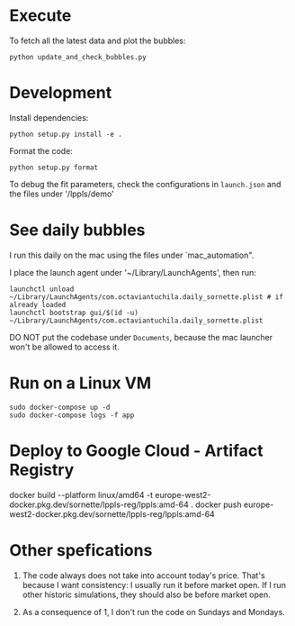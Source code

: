 # Execute

To fetch all the latest data and plot the bubbles:

```
python update_and_check_bubbles.py
```


# Development 

Install dependencies:
```
python setup.py install -e .
```

Format the code:
```
python setup.py format
```

To debug the fit parameters, check the configurations in `launch.json` and the files under '/lppls/demo'


# See daily bubbles

I run this daily on the mac using the files under `mac_automation".

I place the launch agent under '~/Library/LaunchAgents', then run:

```
launchctl unload  ~/Library/LaunchAgents/com.octaviantuchila.daily_sornette.plist # if already loaded
launchctl bootstrap gui/$(id -u) ~/Library/LaunchAgents/com.octaviantuchila.daily_sornette.plist
```

DO NOT put the codebase under `Documents`, because the mac launcher won't be allowed to access it.

# Run on a Linux VM
```
sudo docker-compose up -d
sudo docker-compose logs -f app
```

# Deploy to Google Cloud - Artifact Registry

docker build --platform linux/amd64 -t europe-west2-docker.pkg.dev/sornette/lppls-reg/lppls:amd-64 .
docker push europe-west2-docker.pkg.dev/sornette/lppls-reg/lppls:amd-64

# Other spefications

1. The code always does not take into account today's price.
That's because I want consistency: I usually run it before market open.
If I run other historic simulations, they should also be before market open.

2. As a consequence of 1, I don't run the code on Sundays and Mondays.
